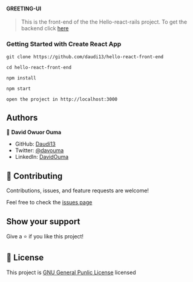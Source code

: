 #### GREETING-UI
> This is the front-end of the the Hello-react-rails project. To get the backend click [here](https://github.com/daudi13/hello-rails-back-end)

### Getting Started with Create React App

`git clone https://github.com/daudi13/hello-react-front-end`

`cd hello-react-front-end`

`npm install`

`npm start`

`open the project in http://localhost:3000`


## Authors

👤 **David Owuor Ouma**

- GitHub: [Daudi13](https://github.com/daudi13/)
- Twitter: [@davouma](https://twitter.com/mwapesamuel4)
- LinkedIn: [DavidOuma](https://www.linkedin.com/in/david-owour-ouma/)

## 🤝 Contributing

Contributions, issues, and feature requests are welcome!

Feel free to check the [issues page](https://github.com/daudi13/Recipe-app/issues)

## Show your support

Give a ⭐️ if you like this project!

## 📝 License
This project is [GNU General Punlic License](./LICENSE) licensed
